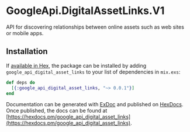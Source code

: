 # GoogleApi.DigitalAssetLinks.V1

API for discovering relationships between online assets such as web sites or mobile apps.

## Installation

If [available in Hex](https://hex.pm/docs/publish), the package can be installed
by adding `google_api_digital_asset_links` to your list of dependencies in `mix.exs`:

```elixir
def deps do
  [{:google_api_digital_asset_links, "~> 0.0.1"}]
end
```

Documentation can be generated with [ExDoc](https://github.com/elixir-lang/ex_doc)
and published on [HexDocs](https://hexdocs.pm). Once published, the docs can
be found at [https://hexdocs.pm/google_api_digital_asset_links](https://hexdocs.pm/google_api_digital_asset_links).
